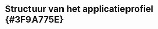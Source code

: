 # Structuur van het applicatieprofiel {#3F9A775E}
<section data-include-format='markdown' data-include='008-DCAT_als_universeel_vocabulaire.md'></section>
<section data-include-format='markdown' data-include='009-Overzicht_Klassen.md'></section>
<section data-include-format='markdown' data-include='010-Optionaliteit.md'></section>
<section data-include-format='markdown' data-include='011-Waardelijsten.md'></section>
<section data-include-format='markdown' data-include='012-Omschrijving_eigenschappen.md'></section>
<section data-include-format='markdown' data-include='013-Ondersteuning_voor_meertaligheid.md'></section>
